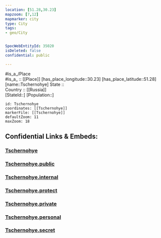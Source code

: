 ```yaml
---
location: [51.28,30.23] 
mapzoom: [7,12] 
mapmarker: city 
type: City
tags:
- geo/City


SpocWebEntityId: 35020
isDeleted: false
confidential: public

---
```

#is_a_/Place  
#is_a_ :: [[Place]] 
[has_place_longitude::30.23] 
[has_place_latitude::51.28] 
[name::Tschernohye] 
State ::  
Country :: [[Russia]]  
[StateId::] 
[Population::] 



```leaflet
id: Tschernohye
coordinates: [[Tschernohye]] 
markerFile: [[Tschernohye]] 
defaultZoom: 11 
maxZoom: 18
```


## Confidential Links & Embeds: 

### [Tschernohye](/_Standards/Earth/Continent/Europe/Europe~East/Ukraine/Regions~Ukraine/Kiev/City/Tschernohye.md) 

### [Tschernohye.public](/_public/Earth/Continent/Europe/Europe~East/Ukraine/Regions~Ukraine/Kiev/City/Tschernohye.public.md) 

### [Tschernohye.internal](/_internal/Earth/Continent/Europe/Europe~East/Ukraine/Regions~Ukraine/Kiev/City/Tschernohye.internal.md) 

### [Tschernohye.protect](/_protect/Earth/Continent/Europe/Europe~East/Ukraine/Regions~Ukraine/Kiev/City/Tschernohye.protect.md) 

### [Tschernohye.private](/_private/Earth/Continent/Europe/Europe~East/Ukraine/Regions~Ukraine/Kiev/City/Tschernohye.private.md) 

### [Tschernohye.personal](/_personal/Earth/Continent/Europe/Europe~East/Ukraine/Regions~Ukraine/Kiev/City/Tschernohye.personal.md) 

### [Tschernohye.secret](/_secret/Earth/Continent/Europe/Europe~East/Ukraine/Regions~Ukraine/Kiev/City/Tschernohye.secret.md)

